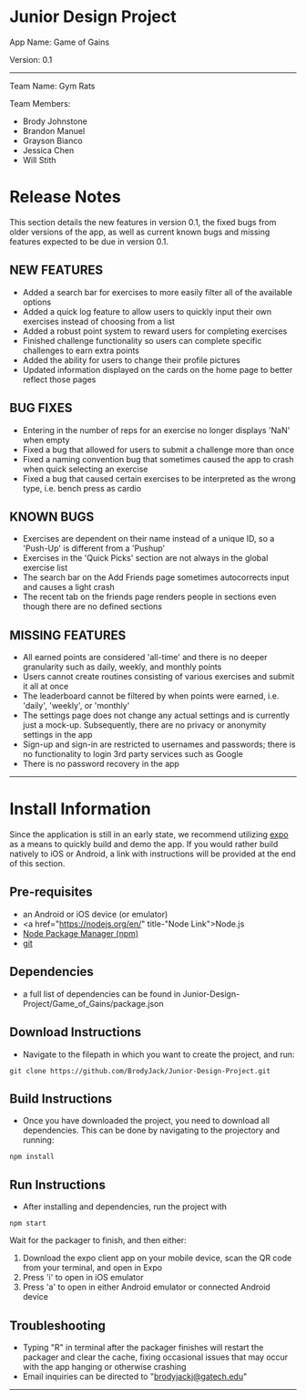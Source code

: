 # Junior Design Project

App Name:  Game of Gains

Version: 0.1

-------------

Team Name: Gym Rats

Team Members:
- Brody Johnstone
- Brandon Manuel
- Grayson Bianco
- Jessica Chen
- Will Stith

# Release Notes
This section details the new features in version 0.1, the fixed bugs from older versions of the app, as well as current known bugs and missing features expected to be due in version 0.1.
## NEW FEATURES
- Added a search bar for exercises to more easily filter all of the available options
- Added a quick log feature to allow users to quickly input their own exercises instead of choosing from a list
- Added a robust point system to reward users for completing exercises
- Finished challenge functionality so users can complete specific challenges to earn extra points
- Added the ability for users to change their profile pictures
- Updated information displayed on the cards on the home page to better reflect those pages

## BUG FIXES
- Entering in the number of reps for an exercise no longer displays 'NaN' when empty
- Fixed a bug that allowed for users to submit a challenge more than once
- Fixed a naming convention bug that sometimes caused the app to crash when quick selecting an exercise
- Fixed a bug that caused certain exercises to be interpreted as the wrong type, i.e. bench press as cardio

## KNOWN BUGS
- Exercises are dependent on their name instead of a unique ID, so a 'Push-Up' is different from a 'Pushup'
- Exercises in the 'Quick Picks' section are not always in the global exercise list
- The search bar on the Add Friends page sometimes autocorrects input and causes a light crash
- The recent tab on the friends page renders people in sections even though there are no defined sections

## MISSING FEATURES
- All earned points are considered 'all-time' and there is no deeper granularity such as daily, weekly, and monthly points
- Users cannot create routines consisting of various exercises and submit it all at once
- The leaderboard cannot be filtered by when points were earned, i.e. 'daily', 'weekly', or 'monthly'
- The settings page does not change any actual settings and is currently just a mock-up. Subsequently, there are no privacy or anonymity settings in the app
- Sign-up and sign-in are restricted to usernames and passwords; there is no functionality to login 3rd party services such as Google
- There is no password recovery in the app
-------------

# Install Information
Since the application is still in an early state, we recommend utilizing <a href="https://expo.io/" title="Expo Link">
expo</a> as a means to quickly build and demo the app. If you would rather build natively to iOS or Android, a link with instructions will be provided at the end of this section.
## Pre-requisites
- an Android or iOS device (or emulator)
- <a href="https://nodejs.org/en/" title-"Node Link">Node.js</a>
- <a href="https://www.npmjs.com/" title="NPM Link">Node Package Manager (npm)</a>
- <a href="https://git-scm.com/downloads" title="Git Link">git</a>

## Dependencies
- a full list of dependencies can be found in Junior-Design-Project/Game_of_Gains/package.json

## Download Instructions
- Navigate to the filepath in which you want to create the project, and run:
```
git clone https://github.com/BrodyJack/Junior-Design-Project.git
```

## Build Instructions
- Once you have downloaded the project, you need to download all dependencies. This can be done by navigating to the projectory and running:
```
npm install
```

## Run Instructions
- After installing and dependencies, run the project with
```
npm start
```
Wait for the packager to finish, and then either:
1) Download the expo client app on your mobile device, scan the QR code from your terminal, and open in Expo
2) Press 'i' to open in iOS emulator
3) Press 'a' to open in either Android emulator or connected Android device

## Troubleshooting
- Typing "R" in terminal after the packager finishes will restart the packager and clear the cache, fixing occasional issues that may occur with the app hanging or otherwise crashing
- Email inquiries can be directed to "brodyjackj@gatech.edu"

-------------
